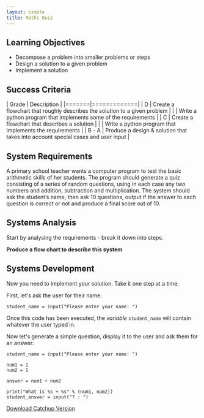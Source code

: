 ```yaml
---
layout: simple
title: Maths Quiz
---
```


## Learning Objectives

* Decompose a problem into smaller problems or steps
* Design a solution to a given problem
* Implement a solution

## Success Criteria

| Grade | Description |
|=======|=============|
| D | Create a flowchart that roughly describes the solution to a given problem |
|   | Write a python program that implements some of the requirements |
| C | Create a flowchart that describes a solution |
|   | Write a python program that implements the requirements |
| B - A | Produce a design & solution that takes into account special cases and user input |

## System Requirements

A primary school teacher wants a computer program to test the basic arithmetic skills of her students. The program should generate a quiz consisting of a series of random questions, using in each case any two numbers and addition, subtraction and multiplication. The system should ask the student’s name, then ask 10 questions, output if the answer to each question is correct or not and produce a final score out of 10.

## Systems Analysis

Start by analysing the requirements - break it down into steps.

**Produce a flow chart to describe this system**

## Systems Development

Now you need to implement your solution. Take it one step at a time.

First, let's ask the user for their name:

```
student_name = input("Please enter your name: ")
```

Once this code has been executed, the *variable* `student_name` will contain whatever the user typed in.

Now let's generate a simple question, display it to the user and ask them for an answer:

```
student_name = input("Please enter your name: ")

num1 = 1
num2 = 1

answer = num1 + num2

print("What is %s + %s" % (num1, num2))
student_answer = input("? : ")
```


[Download Catchup Version](resources/mathsquiz.py)